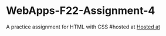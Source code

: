 # WebApps-F22-Assignment-4
A practice assignment for HTML with CSS
#hosted at 
[Hosted at]( https://44-563-web-apps-f22.github.io/44563-webapps-assignment-4-Vedhasri-49/Opera.html)